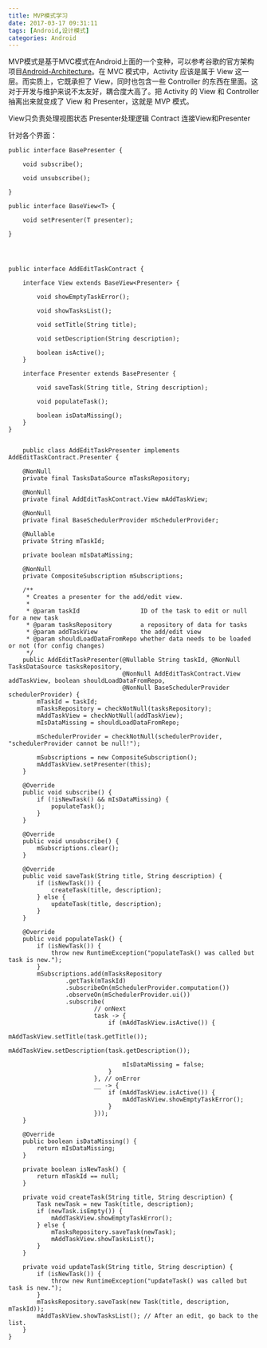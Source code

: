 ```yaml
---
title: MVP模式学习
date: 2017-03-17 09:31:11
tags: [Android,设计模式]
categories: Android
---
```


MVP模式是基于MVC模式在Android上面的一个变种，可以参考谷歌的官方架构项目[Android-Architecture](https://github.com/googlesamples/android-architecture)。在 MVC 模式中，Activity 应该是属于 View 这一层。而实质上，它既承担了 View，同时也包含一些 Controller 的东西在里面。这对于开发与维护来说不太友好，耦合度大高了。把 Activity 的 View 和 Controller 抽离出来就变成了 View 和 Presenter，这就是 MVP 模式。


View只负责处理视图状态
Presenter处理逻辑
Contract 连接View和Presenter

针对各个界面：




	
	public interface BasePresenter {
	
	    void subscribe();
	
	    void unsubscribe();
	
	}
	
	public interface BaseView<T> {

    	void setPresenter(T presenter);

	}




	public interface AddEditTaskContract {

	    interface View extends BaseView<Presenter> {
	
	        void showEmptyTaskError();
	
	        void showTasksList();
	
	        void setTitle(String title);
	
	        void setDescription(String description);
	
	        boolean isActive();
	    }
	
	    interface Presenter extends BasePresenter {
	
	        void saveTask(String title, String description);
	
	        void populateTask();
	
	        boolean isDataMissing();
	    }
	}
	
	
		public class AddEditTaskPresenter implements AddEditTaskContract.Presenter {
	
	    @NonNull
	    private final TasksDataSource mTasksRepository;
	
	    @NonNull
	    private final AddEditTaskContract.View mAddTaskView;
	
	    @NonNull
	    private final BaseSchedulerProvider mSchedulerProvider;
	
	    @Nullable
	    private String mTaskId;
	
	    private boolean mIsDataMissing;
	
	    @NonNull
	    private CompositeSubscription mSubscriptions;
	
	    /**
	     * Creates a presenter for the add/edit view.
	     *
	     * @param taskId                 ID of the task to edit or null for a new task
	     * @param tasksRepository        a repository of data for tasks
	     * @param addTaskView            the add/edit view
	     * @param shouldLoadDataFromRepo whether data needs to be loaded or not (for config changes)
	     */
	    public AddEditTaskPresenter(@Nullable String taskId, @NonNull TasksDataSource tasksRepository,
	                                @NonNull AddEditTaskContract.View addTaskView, boolean shouldLoadDataFromRepo,
	                                @NonNull BaseSchedulerProvider schedulerProvider) {
	        mTaskId = taskId;
	        mTasksRepository = checkNotNull(tasksRepository);
	        mAddTaskView = checkNotNull(addTaskView);
	        mIsDataMissing = shouldLoadDataFromRepo;
	
	        mSchedulerProvider = checkNotNull(schedulerProvider, "schedulerProvider cannot be null!");
	
	        mSubscriptions = new CompositeSubscription();
	        mAddTaskView.setPresenter(this);
	    }
	
	    @Override
	    public void subscribe() {
	        if (!isNewTask() && mIsDataMissing) {
	            populateTask();
	        }
	    }
	
	    @Override
	    public void unsubscribe() {
	        mSubscriptions.clear();
	    }
	
	    @Override
	    public void saveTask(String title, String description) {
	        if (isNewTask()) {
	            createTask(title, description);
	        } else {
	            updateTask(title, description);
	        }
	    }
	
	    @Override
	    public void populateTask() {
	        if (isNewTask()) {
	            throw new RuntimeException("populateTask() was called but task is new.");
	        }
	        mSubscriptions.add(mTasksRepository
	                .getTask(mTaskId)
	                .subscribeOn(mSchedulerProvider.computation())
	                .observeOn(mSchedulerProvider.ui())
	                .subscribe(
	                        // onNext
	                        task -> {
	                            if (mAddTaskView.isActive()) {
	                                mAddTaskView.setTitle(task.getTitle());
	                                mAddTaskView.setDescription(task.getDescription());
	
	                                mIsDataMissing = false;
	                            }
	                        }, // onError
	                        __ -> {
	                            if (mAddTaskView.isActive()) {
	                                mAddTaskView.showEmptyTaskError();
	                            }
	                        }));
	    }
	
	    @Override
	    public boolean isDataMissing() {
	        return mIsDataMissing;
	    }
	
	    private boolean isNewTask() {
	        return mTaskId == null;
	    }
	
	    private void createTask(String title, String description) {
	        Task newTask = new Task(title, description);
	        if (newTask.isEmpty()) {
	            mAddTaskView.showEmptyTaskError();
	        } else {
	            mTasksRepository.saveTask(newTask);
	            mAddTaskView.showTasksList();
	        }
	    }
	
	    private void updateTask(String title, String description) {
	        if (isNewTask()) {
	            throw new RuntimeException("updateTask() was called but task is new.");
	        }
	        mTasksRepository.saveTask(new Task(title, description, mTaskId));
	        mAddTaskView.showTasksList(); // After an edit, go back to the list.
	    }
	}